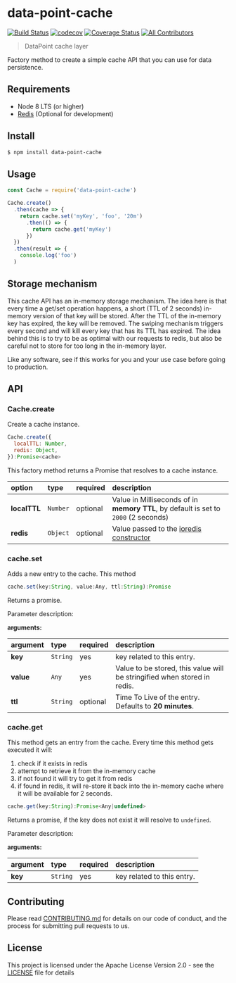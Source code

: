 # data-point-cache

[![Build Status](https://travis-ci.org/ViacomInc/data-point.svg?branch=master)](https://travis-ci.org/ViacomInc/data-point) [![codecov](https://codecov.io/gh/ViacomInc/data-point/branch/master/graph/badge.svg)](https://codecov.io/gh/ViacomInc/data-point) [![Coverage Status](https://coveralls.io/repos/github/ViacomInc/data-point/badge.svg?branch=master)](https://coveralls.io/github/ViacomInc/data-point?branch=master) [![All Contributors](https://img.shields.io/badge/all_contributors-7-orange.svg?style=flat-square)](#contributors)

> DataPoint cache layer

Factory method to create a simple cache API that you can use for data persistence. 

## Requirements

- Node 8 LTS (or higher)
- [Redis](https://redis.io/) (Optional for development)

## Install

```bash
$ npm install data-point-cache
```

## Usage

```js
const Cache = require('data-point-cache')

Cache.create()
  .then(cache => {
    return cache.set('myKey', 'foo', '20m')
      .then(() => {
        return cache.get('myKey')
      })
  })
  .then(result => {
    console.log('foo')
  )
```

## Storage mechanism

This cache API has an in-memory storage mechanism. The idea here is that every time a get/set operation happens, a short (TTL of 2 seconds) in-memory version of that key will be stored. After the TTL of the in-memory key has expired, the key will be removed. The swiping mechanism triggers every second and will kill every key that has its TTL has expired. The idea behind this is to try to be as optimal with our requests to redis, but also be careful not to store for too long in the in-memory layer.

Like any software, see if this works for you and your use case before going to production.

## API

### Cache.create

Create a cache instance.

```js
Cache.create({
  localTTL: Number,
  redis: Object,
}):Promise<cache>
```

This factory method returns a Promise that resolves to a cache instance. 

| option | type | required | description |
|:---|:---|:---|:---|
| **localTTL** | `Number` | optional | Value in Milliseconds of in **memory TTL**, by default is set to `2000` (2 seconds) |
| **redis** | `Object` | optional | Value passed to the [ioredis](https://github.com/luin/ioredis) [constructor](https://github.com/luin/ioredis/blob/master/API.md#new-redisport-host-options) |

### cache.set

Adds a new entry to the cache. This method 

```js
cache.set(key:String, value:Any, ttl:String):Promise
```

Returns a promise. 

Parameter description:

**arguments:**

| argument | type | required | description |
|:---|:---|:---|:---|
| **key** | `String` | yes | key related to this entry. |
| **value** | `Any` | yes | Value to be stored, this value will be stringified when stored in redis. |
| **ttl** | `String` | optional | Time To Live of the entry. Defaults to **20 minutes**.  |

### cache.get

This method gets an entry from the cache. Every time this method gets executed it will:

1. check if it exists in redis
2. attempt to retrieve it from the in-memory cache
3. if not found it will try to get it from redis
4. if found in redis, it will re-store it back into the in-memory cache where it will be available for 2 seconds.

```js
cache.get(key:String):Promise<Any|undefined>
```

Returns a promise, if the key does not exist it will resolve to `undefined`. 

Parameter description:

**arguments:**

| argument | type | required | description |
|:---|:---|:---|:---|
| **key** | `String` | yes | key related to this entry. |

## <a name="contributing">Contributing</a>

Please read [CONTRIBUTING.md](https://github.com/ViacomInc/data-point/blob/master/CONTRIBUTING.md) for details on our code of conduct, and the process for submitting pull requests to us.

## <a name="license">License</a>

This project is licensed under the  Apache License Version 2.0 - see the [LICENSE](LICENSE) file for details
